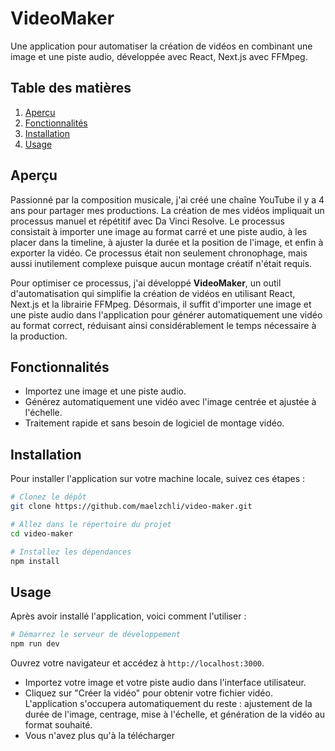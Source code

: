 # **VideoMaker**

Une application pour automatiser la création de vidéos en combinant une image et une piste audio, développée avec React, Next.js avec FFMpeg.

## **Table des matières**

1. [Aperçu](#aperçu)
2. [Fonctionnalités](#fonctionnalités)
3. [Installation](#installation)
4. [Usage](#usage)

## **Aperçu**

Passionné par la composition musicale, j'ai créé une chaîne YouTube il y a 4 ans pour partager mes productions. La création de mes vidéos impliquait un processus manuel et répétitif avec Da Vinci Resolve. Le processus consistait à importer une image au format carré et une piste audio, à les placer dans la timeline, à ajuster la durée et la position de l'image, et enfin à exporter la vidéo. Ce processus était non seulement chronophage, mais aussi inutilement complexe puisque aucun montage créatif n'était requis.

Pour optimiser ce processus, j'ai développé **VideoMaker**, un outil d'automatisation qui simplifie la création de vidéos en utilisant React, Next.js et la librairie FFMpeg. Désormais, il suffit d'importer une image et une piste audio dans l'application pour générer automatiquement une vidéo au format correct, réduisant ainsi considérablement le temps nécessaire à la production.

## **Fonctionnalités**

- Importez une image et une piste audio.
- Générez automatiquement une vidéo avec l'image centrée et ajustée à l'échelle.
- Traitement rapide et sans besoin de logiciel de montage vidéo.

## **Installation**

Pour installer l'application sur votre machine locale, suivez ces étapes :

```bash
# Clonez le dépôt
git clone https://github.com/maelzchli/video-maker.git

# Allez dans le répertoire du projet
cd video-maker

# Installez les dépendances
npm install
```

## **Usage**

Après avoir installé l'application, voici comment l'utiliser :

```bash
# Démarrez le serveur de développement
npm run dev
```
Ouvrez votre navigateur et accédez à `http://localhost:3000`.

- Importez votre image et votre piste audio dans l'interface utilisateur.
- Cliquez sur "Créer la vidéo" pour obtenir votre fichier vidéo.
L'application s'occupera automatiquement du reste : ajustement de la durée de l'image, centrage, mise à l'échelle, et génération de la vidéo au format souhaité.
- Vous n'avez plus qu'à la télécharger
